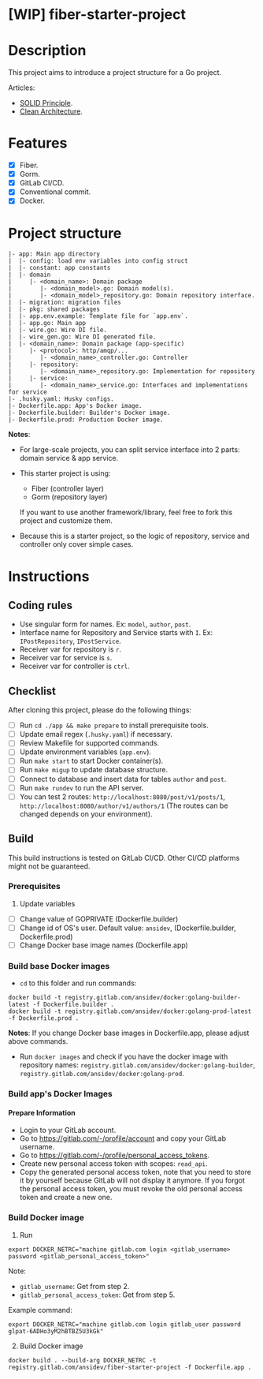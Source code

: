 # [WIP] fiber-starter-project

# Description

This project aims to introduce a project structure for a Go project.

Articles:
- [SOLID Principle](https://www.digitalocean.com/community/conceptual_articles/s-o-l-i-d-the-first-five-principles-of-object-oriented-design).
- [Clean Architecture](https://blog.cleancoder.com/uncle-bob/2012/08/13/the-clean-architecture.html).

# Features

- [x] Fiber.
- [x] Gorm.
- [x] GitLab CI/CD.
- [x] Conventional commit.
- [x] Docker.

# Project structure

```
|- app: Main app directory
|  |- config: load env variables into config struct
|  |- constant: app constants
|  |- domain
|     |- <domain_name>: Domain package
|        |- <domain_model>.go: Domain model(s).
|        |- <domain_model>_repository.go: Domain repository interface.
|  |- migration: migration files
|  |- pkg: shared packages
|  |- app.env.example: Template file for `app.env`.
|  |- app.go: Main app
|  |- wire.go: Wire DI file.
|  |- wire_gen.go: Wire DI generated file.
|  |- <domain_name>: Domain package (app-specific)
|     |- <protocol>: http/amqp/...
|        |- <domain_name>_controller.go: Controller
|     |- repository:
|        |- <domain_name>_repository.go: Implementation for repository
|     |- service:
|        |- <domain_name>_service.go: Interfaces and implementations for service
|- .husky.yaml: Husky configs.
|- Dockerfile.app: App's Docker image.
|- Dockerfile.builder: Builder's Docker image.
|- Dockerfile.prod: Production Docker image.
```

**Notes**:

- For large-scale projects, you can split service interface into 2 parts: domain service & app service.
- This starter project is using:
  - Fiber (controller layer)
  - Gorm (repository layer)

  If you want to use another framework/library, feel free to fork this project and customize them.
- Because this is a starter project, so the logic of repository, service and controller only cover simple cases.

# Instructions

## Coding rules

 - Use singular form for names. Ex: `model`, `author`, `post`.
 - Interface name for Repository and Service starts with `I`. Ex: `IPostRepository`, `IPostService`.
 - Receiver var for repository is `r`.
 - Receiver var for service is `s`.
 - Receiver var for controller is `ctrl`.

## Checklist

After cloning this project, please do the following things:

- [ ] Run `cd ./app && make prepare` to install prerequisite tools.
- [ ] Update email regex (`.husky.yaml`) if necessary.
- [ ] Review Makefile for supported commands.
- [ ] Update environment variables (`app.env`).
- [ ] Run `make start` to start Docker container(s).
- [ ] Run `make migup` to update database structure.
- [ ] Connect to database and insert data for tables `author` and `post`.
- [ ] Run `make rundev` to run the API server.
- [ ] You can test 2 routes: `http://localhost:8080/post/v1/posts/1`, `http://localhost:8080/author/v1/authors/1` (The routes can be changed depends on your environment).

## Build

This build instructions is tested on GitLab CI/CD. Other CI/CD platforms might not be guaranteed.

### Prerequisites

1. Update variables
- [ ] Change value of GOPRIVATE (Dockerfile.builder)
- [ ] Change id of OS's user. Default value: `ansidev`, (Dockerfile.builder, Dockerfile.prod)
- [ ] Change Docker base image names (Dockerfile.app)

### Build base Docker images

- `cd` to this folder and run commands:

```shell
docker build -t registry.gitlab.com/ansidev/docker:golang-builder-latest -f Dockerfile.builder .
docker build -t registry.gitlab.com/ansidev/docker:golang-prod-latest -f Dockerfile.prod .
```

**Notes**: If you change Docker base images in Dockerfile.app, please adjust above commands.

- Run `docker images` and check if you have the docker image with repository names: `registry.gitlab.com/ansidev/docker:golang-builder`, `registry.gitlab.com/ansidev/docker:golang-prod`.

### Build app's Docker Images

#### Prepare Information

- Login to your GitLab account.
- Go to https://gitlab.com/-/profile/account and copy your GitLab username.
- Go to https://gitlab.com/-/profile/personal_access_tokens.
- Create new personal access token with scopes: `read_api`.
- Copy the generated personal access token, note that you need to store it by yourself because GitLab will not display it anymore. If you forgot the personal access token, you must revoke the old personal access token and create a new one.

### Build Docker image

1. Run
```
export DOCKER_NETRC="machine gitlab.com login <gitlab_username> password <gitlab_personal_access_token>"
```

Note:
- `gitlab_username`: Get from step 2.
- `gitlab_personal_access_token`: Get from step 5.

Example command:
```
export DOCKER_NETRC="machine gitlab.com login gitlab_user password glpat-6ADHo3yM2hBTBZ5U3kGk"
```

2. Build Docker image

```
docker build . --build-arg DOCKER_NETRC -t registry.gitlab.com/ansidev/fiber-starter-project -f Dockerfile.app .
```
